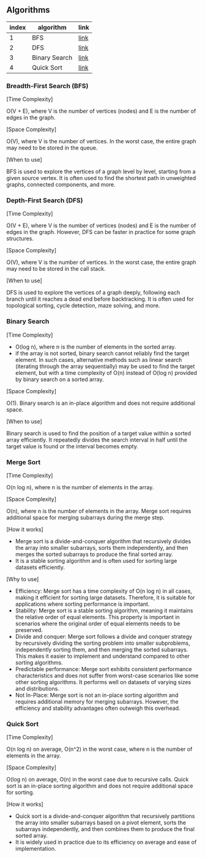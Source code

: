 ## Algorithms

| index | algorithm     | link                                |
| ----- | ------------- | ----------------------------------- |
| 1     | BFS           | [link](/algorithms/bfs.py)          |
| 2     | DFS           | [link](/algorithms/dfs.py)          |
| 3     | Binary Search | [link](/algorithms/binarysearch.py) |
| 4     | Quick Sort    | [link](/algorithms/quicksort.py)    |

### Breadth-First Search (BFS)

[Time Complexity]

O(V + E), where V is the number of vertices (nodes) and E is the number of edges in the graph.

[Space Complexity]

O(V), where V is the number of vertices. In the worst case, the entire graph may need to be stored in the queue.

[When to use]

BFS is used to explore the vertices of a graph level by level, starting from a given source vertex. It is often used to find the shortest path in unweighted graphs, connected components, and more.

### Depth-First Search (DFS)

[Time Complexity]

O(V + E), where V is the number of vertices (nodes) and E is the number of edges in the graph. However, DFS can be faster in practice for some graph structures.

[Space Complexity]

O(V), where V is the number of vertices. In the worst case, the entire graph may need to be stored in the call stack.

[When to use]

DFS is used to explore the vertices of a graph deeply, following each branch until it reaches a dead end before backtracking. It is often used for topological sorting, cycle detection, maze solving, and more.

### Binary Search

[Time Complexity]

- O(log n), where n is the number of elements in the sorted array.
- if the array is not sorted, binary search cannot reliably find the target element. In such cases, alternative methods such as linear search (iterating through the array sequentially) may be used to find the target element, but with a time complexity of O(n) instead of O(log n) provided by binary search on a sorted array.

[Space Complexity]

O(1). Binary search is an in-place algorithm and does not require additional space.

[When to use]

Binary search is used to find the position of a target value within a sorted array efficiently. It repeatedly divides the search interval in half until the target value is found or the interval becomes empty.

### Merge Sort

[Time Complexity]

O(n log n), where n is the number of elements in the array.

[Space Complexity]

O(n), where n is the number of elements in the array. Merge sort requires additional space for merging subarrays during the merge step.

[How it works]

- Merge sort is a divide-and-conquer algorithm that recursively divides the array into smaller subarrays, sorts them independently, and then merges the sorted subarrays to produce the final sorted array.
- It is a stable sorting algorithm and is often used for sorting large datasets efficiently.

[Why to use]

- Efficiency: Merge sort has a time complexity of O(n log n) in all cases, making it efficient for sorting large datasets. Therefore, it is suitable for applications where sorting performance is important.
- Stability: Merge sort is a stable sorting algorithm, meaning it maintains the relative order of equal elements. This property is important in scenarios where the original order of equal elements needs to be preserved.
- Divide and conquer: Merge sort follows a divide and conquer strategy by recursively dividing the sorting problem into smaller subproblems, independently sorting them, and then merging the sorted subarrays. This makes it easier to implement and understand compared to other sorting algorithms.
- Predictable performance: Merge sort exhibits consistent performance characteristics and does not suffer from worst-case scenarios like some other sorting algorithms. It performs well on datasets of varying sizes and distributions.
- Not In-Place: Merge sort is not an in-place sorting algorithm and requires additional memory for merging subarrays. However, the efficiency and stability advantages often outweigh this overhead.

### Quick Sort

[Time Complexity]

O(n log n) on average, O(n^2) in the worst case, where n is the number of elements in the array.

[Space Complexity]

O(log n) on average, O(n) in the worst case due to recursive calls. Quick sort is an in-place sorting algorithm and does not require additional space for sorting.

[How it works]

- Quick sort is a divide-and-conquer algorithm that recursively partitions the array into smaller subarrays based on a pivot element, sorts the subarrays independently, and then combines them to produce the final sorted array.
- It is widely used in practice due to its efficiency on average and ease of implementation.
